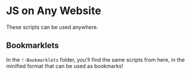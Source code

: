 # JS on Any Website

These scripts can be used anywhere.

## Bookmarklets

In the `!-Bookmarklets` folder, you'll find the same scripts from here, in the minified format that can be used as bookmarks!